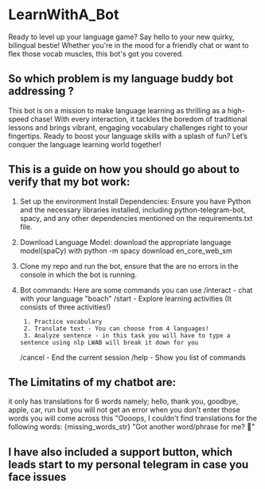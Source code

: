 # LearnWithA_Bot 
Ready to level up your language game? Say hello to your new quirky, bilingual bestie!  Whether you're in the mood for a friendly chat or want to flex those vocab muscles, this bot's got you covered.

## So which problem is my language buddy bot addressing ?
This bot is on a mission to make language learning as thrilling as a high-speed chase!  With every interaction, it tackles the boredom of traditional lessons and brings vibrant, engaging vocabulary challenges right to your fingertips. Ready to boost your language skills with a splash of fun? Let’s conquer the language learning world together! 

## This is a guide on how you should go about to verify that my bot work: 
1. Set up the environment 
   Install Dependencies: Ensure you have Python and the necessary libraries installed, including python-telegram-bot, 
   spacy, and any other dependencies mentioned on the requirements.txt file.
2. Download Language Model: download the appropriate language model(spaCy) with python -m spacy download 
   en_core_web_sm
3. Clone my repo and run the bot, ensure that the are no errors in the console in which the bot is running.
4. Bot commands:
   Here are some commands you can use
   /interact - chat with your language "boach"
   /start - Explore learning activities (It consists of three activities!)
   
        1. Practice vocabulary
        2. Translate text - You can choose from 4 languages!
        3. Analyze sentence - in this task you will have to type a sentence using nlp LWAB will break it down for you

   /cancel - End the current session
   /help - Show you list of commands
   
## The Limitatins of my chatbot are:
it only has translations for 6 words namely; hello, thank you, goodbye, apple, car, run 
but you will not get an error when you don't enter those words you will come across this
"Oooops, I couldn't find translations for the following words: {missing_words_str}
            "Got another word/phrase for me? 🧐"
## I have also included a support button, which leads start to my personal telegram in case you face issues 

  
   
       
